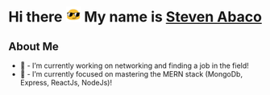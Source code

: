 #  Hi there <img src="bounce-emoji.gif" alt="bounce gif" width="30"> My name is <a href="https://www.stevenabaco.dev"> Steven Abaco</a>

## About Me
- 🔭 - I’m currently working on networking and finding a job in the field!
- 🌱 - I’m currently focused on mastering the MERN stack (MongoDb, Express, ReactJs, NodeJs)!

